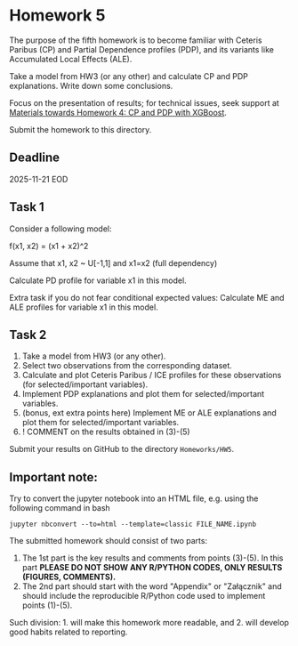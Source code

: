 # Homework 5

The purpose of the fifth homework is to become familiar with Ceteris Paribus (CP) and Partial Dependence profiles (PDP), and its variants like Accumulated Local Effects (ALE). 

Take a model from HW3 (or any other) and calculate CP and PDP explanations. Write down some conclusions.

Focus on the presentation of results; for technical issues, seek support at [Materials towards Homework 4: CP and PDP with XGBoost](https://mim-uw.github.io/eXplainableMachineLearning-2023/hw4_cp_and_pdp_with_xgboost_on_titanic.html).

Submit the homework to this directory.

## Deadline 

2025-11-21 EOD

## Task 1

Consider a following model:

f(x1, x2) = (x1 + x2)^2

Assume that x1, x2 ~ U[-1,1] and x1=x2 (full dependency)

Calculate PD profile for variable x1 in this model.

Extra task if you do not fear conditional expected values: Calculate ME and ALE profiles for variable x1 in this model.


## Task 2

1. Take a model from HW3 (or any other). 
2. Select two observations from the corresponding dataset. 
3. Calculate and plot Ceteris Paribus / ICE profiles for these observations (for selected/important variables).
4. Implement PDP explanations and plot them for selected/important variables.
5. (bonus, ext extra points here) Implement ME or ALE explanations and plot them for selected/important variables.
6. ! COMMENT on the results obtained in (3)-(5)

Submit your results on GitHub to the directory `Homeworks/HW5`.


## **Important note:**

Try to convert the jupyter notebook into an HTML file, e.g. using the following command in bash

```
jupyter nbconvert --to=html --template=classic FILE_NAME.ipynb
```

The submitted homework should consist of two parts:

1. The 1st part is the key results and comments from points (3)-(5). In this part **PLEASE DO NOT SHOW ANY R/PYTHON CODES, ONLY RESULTS (FIGURES, COMMENTS).**
2. The 2nd part should start with the word "Appendix" or "Załącznik" and should include the reproducible R/Python code used to implement points (1)-(5).

Such division: 1. will make this homework more readable, and 2. will develop good habits related to reporting.


